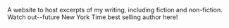 A website to host excerpts of my writing, including fiction and non-fiction. Watch out--future New York Time best selling author here!
